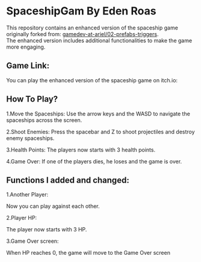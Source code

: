 # SpaceshipGam By Eden Roas
This repository contains an enhanced version of the spaceship game originally forked from: [gamedev-at-ariel/02-prefabs-triggers](https://github.com/gamedev-at-ariel/02-prefabs-triggers).                             
The enhanced version includes additional functionalities to make the game more engaging.

## Game Link:
You can play the enhanced version of the spaceship game on itch.io:

 ## How To Play?
 1.Move the Spaceships: Use the arrow keys and the WASD to navigate the spaceships across the screen.
 
 2.Shoot Enemies: Press the spacebar and Z to shoot projectiles and destroy enemy spaceships.
 
 3.Health Points: The players now starts with 3 health points.
 
 4.Game Over: If one of the players dies, he loses and the game is over.
 

 ## Functions I added and changed:
 1.Another Player:
 
 Now you can play against each other.
 
 2.Player HP:
 
 The player now starts with 3 HP.
 
 3.Game Over screen:
 
 When HP reaches 0, the game will move to the Game Over screen
 

